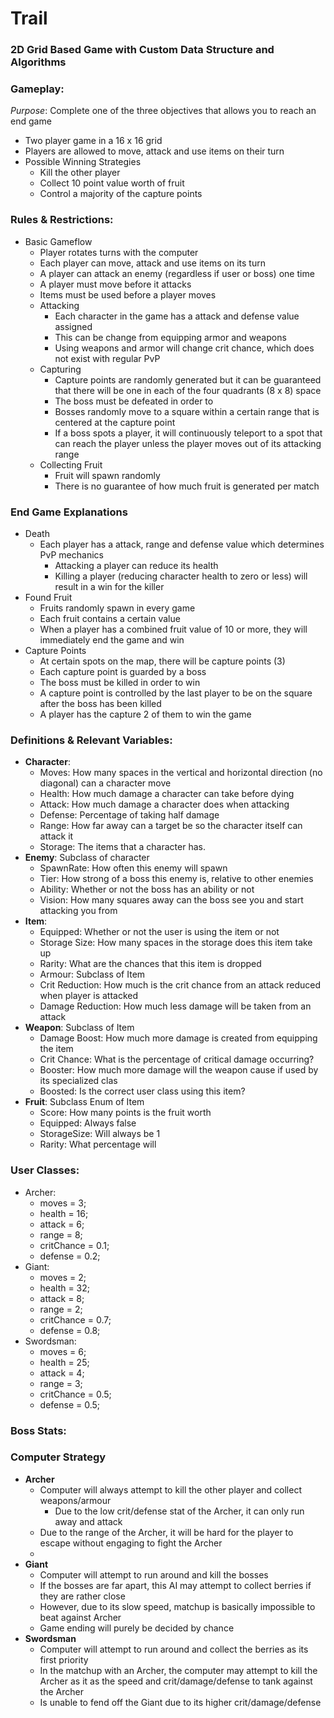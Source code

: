 # Trail
### 2D Grid Based Game with Custom Data Structure and Algorithms

### Gameplay:

*Purpose*: Complete one of the three objectives that allows you to reach an end game
* Two player game in a 16 x 16 grid
* Players are allowed to move, attack and use items on their turn
* Possible Winning Strategies
  * Kill the other player
  * Collect 10 point value worth of fruit
  * Control a majority of the capture points
### Rules & Restrictions:
  * Basic Gameflow
    * Player rotates turns with the computer
    * Each player can move, attack and use items on its turn
    * A player can attack an enemy (regardless if user or boss) one time
    * A player must move before it attacks
    * Items must be used before a player moves
    * Attacking
      * Each character in the game has a attack and defense value assigned
      * This can be change from equipping armor and weapons
      * Using weapons and armor will change crit chance, which does not exist with regular PvP
    * Capturing
      * Capture points are randomly generated but it can be guaranteed that there will be one in each of the four quadrants (8 x 8) space
      * The boss must be defeated in order to
      * Bosses randomly move to a square within a certain range that is centered at the capture point
      * If a boss spots a player, it will continuously teleport to a spot that can reach the player unless the player moves out of its attacking range
    * Collecting Fruit
      * Fruit will spawn randomly
      * There is no guarantee of how much fruit is generated per match
### End Game Explanations
* Death
  * Each player has a attack, range and defense value which determines PvP mechanics
    * Attacking a player can reduce its health
    * Killing a player (reducing character health to zero or less) will result in a win for the killer
* Found Fruit
  * Fruits randomly spawn in every game
  * Each fruit contains a certain value
  *  When a player has a combined fruit value of 10 or more, they will immediately end the game and win
* Capture Points
  * At certain spots on the map, there will be capture points (3)
  * Each capture point is guarded by a boss
  * The boss must be killed in order to win
  * A capture point is controlled by the last player to be on the square after the boss has been killed
  * A player has the capture 2 of them to win the game
### Definitions & Relevant Variables:
  * **Character**:
    * Moves: How many spaces in the vertical and horizontal direction (no diagonal) can a character move
    * Health: How much damage a character can take before dying
    * Attack: How much damage a character does when attacking
    * Defense: Percentage of taking half damage
    * Range: How far away can a target be so the character itself can attack it
    * Storage: The items that a character has.
* **Enemy**: Subclass of character
  * SpawnRate: How often this enemy will spawn
  * Tier: How strong of a boss this enemy is, relative to other enemies
  * Ability: Whether or not the boss has an ability or not
  * Vision: How many squares away can the boss see you and start attacking you from
* **Item**: 
  * Equipped: Whether or not the user is using the item or not
  * Storage Size: How many spaces in the storage does this item take up
  * Rarity: What are the chances that this item is dropped
  * Armour: Subclass of Item
  * Crit Reduction: How much is the crit chance from an attack reduced when player is attacked
  * Damage Reduction: How much less damage will be taken from an attack
* **Weapon**: Subclass of Item
  * Damage Boost: How much more damage is created from equipping the item
  * Crit Chance: What is the percentage of critical damage occurring?
  * Booster: How much more damage will the weapon cause if used by its specialized clas
  * Boosted: Is the correct user class using this item?
* **Fruit**: Subclass Enum of Item
  * Score: How many points is the fruit worth
  * Equipped: Always false
  * StorageSize: Will always be 1
  * Rarity: What percentage will
### User Classes:
* Archer:
  * moves = 3;
  * health = 16;
  * attack = 6;
  * range = 8;
  * critChance = 0.1;
  * defense = 0.2;
* Giant:
  * moves = 2;
  * health = 32;
  * attack = 8;
  * range = 2;
  * critChance = 0.7;
  * defense = 0.8;
* Swordsman:
  * moves = 6;
  * health = 25;
  * attack = 4;
  * range = 3;
  * critChance = 0.5;
  * defense = 0.5;
### Boss Stats:

### Computer Strategy
* **Archer**
  * Computer will always attempt to kill the other player and collect weapons/armour
    * Due to the low crit/defense stat of the Archer, it can only run away and attack
  * Due to the range of the Archer, it will be hard for the player to escape without engaging to fight the Archer
  * 
* **Giant**
  * Computer will attempt to run around and kill the bosses
  * If the bosses are far apart, this AI may attempt to collect berries if they are rather close
  * However, due to its slow speed, matchup is basically impossible to beat against Archer
  * Game ending will purely be decided by chance
* **Swordsman**
  * Computer will attempt to run around and collect the berries as its first priority
  * In the matchup with an Archer, the computer may attempt to kill the Archer as it as the speed and crit/damage/defense to tank against the Archer
  * Is unable to fend off the Giant due to its higher crit/damage/defense

